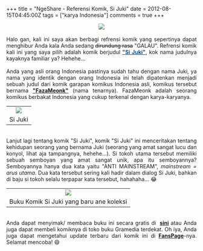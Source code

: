 +++
title = "NgeShare - Referensi Komik, Si Juki"
date = 2012-08-15T04:45:00Z
tags = ["karya Indonesia"]
comments = true
+++

<center><img border="0" src="https://4.bp.blogspot.com/-XWOA5zLXUMU/UCrGtUpOljI/AAAAAAAACPk/Efor-VJcogI/s1600/sju.jpg" /></center><br />
<div style="text-align: justify;">Halo gan, kali ini saya akan berbagi refrensi komik yang sepertinya dapat menghibur Anda kala Anda sedang <strike>dirundung rasa</strike> "GALAU". Refrensi komik kali ini yang saya pilih adalah komik berjudul <a href="https://twitter.com/jukihoki" target="_blank"><b><span style="color: #0b5394;">"Si Juki"</span></b></a>, kok nama judulnya kayaknya familiar ya? Hehehe...<br /><br />
Anda yang asli orang Indonesia pastinya sudah tahu dengan nama Juki, ya nama yang identik dengan orang Indonesia ini telah dipatenkan menjadi sebuah judul dari komik garapan komikus Indonesia asli, komikus tersebut bernama <b><span style="color: #0b5394;"><a href="https://twitter.com/fazameonk" target="_blank">"FazaMeonk"</a></span></b> (nama tenarnya). FazaMeonk adalah seorang komikus berbakat Indonesia yang cukup terkenal dengan karya-karyanya.<br />
<table cellpadding="0" cellspacing="0" class="tr-caption-container" style="margin-left: auto; margin-right: auto; text-align: left;"><tbody><tr><td style="text-align: center;"><img border="0" src="https://2.bp.blogspot.com/-K5SAEnsSEqc/UCrGFfs0e6I/AAAAAAAACPc/U2KS0OXaEeQ/s1600/si+juki.jpg" /></td></tr><tr><td class="tr-caption" style="text-align: center;">Si Juki</td></tr></tbody></table><br />
Lanjut lagi tentang komik "Si Juki", komik "Si Juki" ini menceritakan tentang kehidupan seorang yang bernama Juki (seorang yang amat sangat lucu dan konyol, lihat aja tampangnya, hehehe...). Si tokoh utama tersebut memiliki sebuah semboyan yang amat sangat unik, apa itu semboyannya? Semboyannya hanya dua kata yaitu "ANTI MAINSTREAM", <i>mainstream = arus utama</i>. Dua kata tersebut sering kali hadir dalam dialog Si Juki, bahkan di baju si tokoh selalu terpapar kata tersebut, hahahaha... 😂<br />
<table cellpadding="0" cellspacing="0" class="tr-caption-container" style="margin-left: auto; margin-right: auto; text-align: left;"><tbody><tr><td style="text-align: center;"><img border="0" src="https://1.bp.blogspot.com/-M7LcOqSM1Rs/UCrEd2hClCI/AAAAAAAACPU/Qcmp7nTylqo/s1600/21.jpg" /></td></tr><tr><td class="tr-caption" style="text-align: center;">Buku Komik Si Juki yang baru ane koleksi</td></tr></tbody></table><br />
Anda dapat menyimak/ membaca buku ini secara gratis di<b>&nbsp; <a href="https://www.ciayo.com/id/comic/si-juki-mang-awung" target="_blank">sini</a> </b>atau Anda juga dapat membeli komiknya di toko buku Gramedia terdekat. Oh iya, Anda juga dapat mengetahui update terbaru dari komik ini di <a href="http://www.facebook.com/JukiHoki"><b>FansPage</b></a>-nya. Selamat mencoba! 😄 </div>
